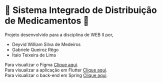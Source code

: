 # :syringe: Sistema Integrado de Distribuição de Medicamentos :pill:

Projeto desenvolvido para a disciplina de WEB II por,

- Deyvid William Silva de Medeiros
- Gabriele Queiroz Rêgo
- Ítalo Teixeira de Lima

Para visualizar o Figma [Clique aqui](https://www.figma.com/design/G7CP7Q5EwVJz06h1Xwjq7a/Aplicativo-SIDM---WEB-II?node-id=4337-861&t=Wdo7uGVZxQfL3fWX-0).<br/>
Para visualizar a aplicação em Flutter [Clique aqui](https://github.com/sidm-web-2/app-sidm).<br/>
Para visualizar o back-end em Spring [Clique aqui](https://github.com/sidm-web-2/api-sidm).
